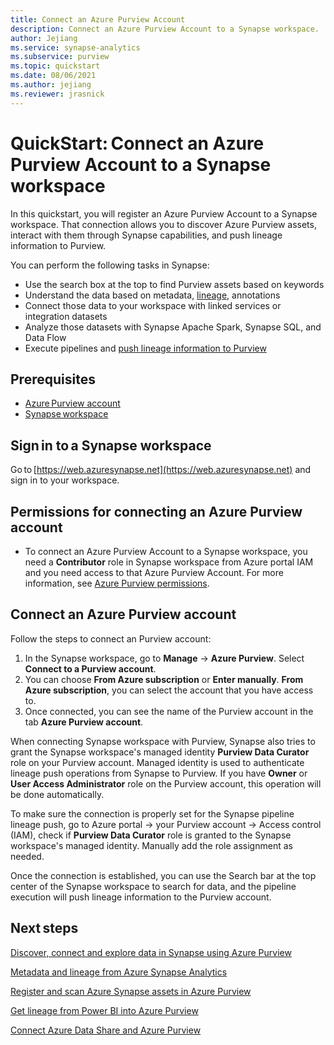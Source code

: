 ```yaml
---
title: Connect an Azure Purview Account  
description: Connect an Azure Purview Account to a Synapse workspace.
author: Jejiang
ms.service: synapse-analytics
ms.subservice: purview
ms.topic: quickstart
ms.date: 08/06/2021
ms.author: jejiang
ms.reviewer: jrasnick
---
```


# QuickStart: Connect an Azure Purview Account to a Synapse workspace 

In this quickstart, you will register an Azure Purview Account to a Synapse workspace. That connection allows you to discover Azure Purview assets, interact with them through Synapse capabilities, and push lineage information to Purview. 

You can perform the following tasks in Synapse: 
- Use the search box at the top to find Purview assets based on keywords 
- Understand the data based on metadata, [lineage](../../purview/catalog-lineage-user-guide.md), annotations 
- Connect those data to your workspace with linked services or integration datasets 
- Analyze those datasets with Synapse Apache Spark, Synapse SQL, and Data Flow 
- Execute pipelines and [push lineage information to Purview](../../purview/how-to-lineage-azure-synapse-analytics.md)

## Prerequisites 
- [Azure Purview account](../../purview/create-catalog-portal.md) 
- [Synapse workspace](../quickstart-create-workspace.md) 

## Sign in to a Synapse workspace 

Go to [https://web.azuresynapse.net](https://web.azuresynapse.net) and sign in to your workspace. 

## Permissions for connecting an Azure Purview account 

- To connect an Azure Purview Account to a Synapse workspace, you need a **Contributor** role in Synapse workspace from Azure portal IAM and you need access to that Azure Purview Account. For more information, see [Azure Purview permissions](../../purview/catalog-permissions.md).

## Connect an Azure Purview account  

Follow the steps to connect an Purview account:

1. In the Synapse workspace, go to **Manage** -> **Azure Purview**. Select **Connect to a Purview account**. 
2. You can choose **From Azure subscription** or **Enter manually**. **From Azure subscription**, you can select the account that you have access to. 
3. Once connected, you can see the name of the Purview account in the tab **Azure Purview account**. 

When connecting Synapse workspace with Purview, Synapse also tries to grant the Synapse workspace's managed identity **Purview Data Curator** role on your Purview account. Managed identity is used to authenticate lineage push operations from Synapse to Purview. If you have **Owner** or **User Access Administrator** role on the Purview account, this operation will be done automatically. 

To make sure the connection is properly set for the Synapse pipeline lineage push, go to Azure portal -> your Purview account -> Access control (IAM), check if **Purview Data Curator** role is granted to the Synapse workspace's managed identity. Manually add the role assignment as needed.

Once the connection is established, you can use the Search bar at the top center of the Synapse workspace to search for data, and the pipeline execution will push lineage information to the Purview account.

## Next steps 

[Discover, connect and explore data in Synapse using Azure Purview](how-to-discover-connect-analyze-azure-purview.md)

[Metadata and lineage from Azure Synapse Analytics](../../purview/how-to-lineage-azure-synapse-analytics.md)

[Register and scan Azure Synapse assets in Azure Purview](../../purview/register-scan-azure-synapse-analytics.md)

[Get lineage from Power BI into Azure Purview](../../purview/how-to-lineage-powerbi.md)

[Connect Azure Data Share and Azure Purview](../../purview/how-to-link-azure-data-share.md)